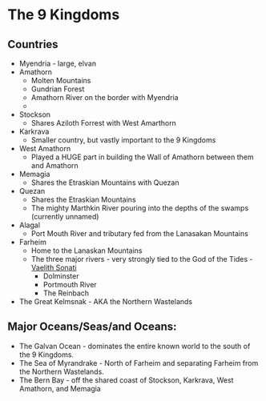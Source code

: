 # The 9 Kingdoms

## Countries
* Myendria - large, elvan
* Amathorn
  * Molten Mountains
  * Gundrian Forest
  * Amathorn River on the border with Myendria
  * 
* Stockson
  * Shares Aziloth Forrest with West Amarthorn
* Karkrava
  * Smaller country, but vastly important to the 9 Kingdoms
* West Amathorn
  * Played a HUGE part in building the Wall of Amathorn between them and Amathorn
* Memagia
  * Shares the Etraskian Mountains with Quezan
* Quezan
  * Shares the Etraskian Mountains
  * The mighty Marthkin River pouring into the depths of the swamps (currently unnamed)
* Alagal
  * Port Mouth River and tributary fed from the Lanasakan Mountains
* Farheim
  * Home to the Lanaskan Mountains 
  * The three major rivers - very strongly tied to the God of the Tides - [Vaelith Sonati](../deities/lessergods/VaelithSonati.md)
    * Dolminster
    * Portmouth River
    * The Reinbach 
* The Great Kelmsnak - AKA the Northern Wastelands

## Major Oceans/Seas/and Oceans:
* The Galvan Ocean - dominates the entire known world to the south of the 9 Kingdoms.  
* The Sea of Myrandrake - North of Farheim and separating Farheim from the Northern Wastelands.
* The Bern Bay - off the shared coast of Stockson, Karkrava, West Amathorn, and Memagia

